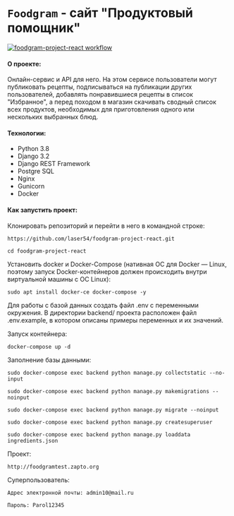 # `Foodgram` - сайт "Продуктовый помощник"

[![foodgram-project-react workflow](https://github.com/laser54/foodgram-project-react/actions/workflows/foodgram_workflow.yaml/badge.svg)](https://github.com/laser54/foodgram-project-react/actions/workflows/foodgram_workflow.yml)

#### О проекте:
 Онлайн-сервис и API для него. На этом сервисе пользователи могут публиковать рецепты, подписываться на публикации других пользователей, добавлять понравившиеся рецепты в список "Избранное", а перед походом в магазин скачивать сводный список всех продуктов, необходимых для приготовления одного или нескольких выбранных блюд.
 
#### Технологии:
- Python 3.8
- Django 3.2
- Django REST Framework
- Postgre SQL
- Nginx
- Gunicorn
- Docker

#### Как запустить проект:

Клонировать репозиторий и перейти в него в командной строке:

`https://github.com/laser54/foodgram-project-react.git`

`cd foodgram-project-react`

Установить docker и Docker-Compose (нативная ОС для Docker — Linux, поэтому запуск Docker-контейнеров должен происходить внутри виртуальной машины с ОС Linux):

`sudo apt install docker-ce docker-compose -y`

Для работы с базой данных создать файл .env c переменными окружения. В директории backend/ проекта расположен файл .env.example, в котором описаны примеры переменных и их значений.

Запуск контейнера:

`docker-compose up -d`

Заполнение базы данными:

`sudo docker-compose exec backend python manage.py collectstatic --no-input`

`sudo docker-compose exec backend python manage.py makemigrations --noinput`

`sudo docker-compose exec backend python manage.py migrate --noinput`

`sudo docker-compose exec backend python manage.py createsuperuser`

`sudo docker-compose exec backend python manage.py loaddata ingredients.json`


Проект:


`http://foodgramtest.zapto.org`

Суперпользователь:

`Адрес электронной почты: admin10@mail.ru`

`Пароль: Parol12345`



